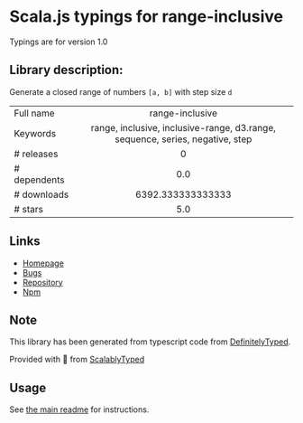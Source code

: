
# Scala.js typings for range-inclusive

Typings are for version 1.0

## Library description:
Generate a closed range of numbers `[a, b]` with step size `d`

|                    |                 |
| ------------------ | :-------------: |
| Full name          | range-inclusive |
| Keywords           | range, inclusive, inclusive-range, d3.range, sequence, series, negative, step |
| # releases         | 0 |
| # dependents       | 0.0 |
| # downloads        | 6392.333333333333 |
| # stars            | 5.0 |

## Links
- [Homepage](https://github.com/emilbayes/range-inclusive#readme)
- [Bugs](https://github.com/emilbayes/range-inclusive/issues)
- [Repository](https://github.com/emilbayes/range-inclusive)
- [Npm](https://www.npmjs.com/package/range-inclusive)
    


## Note
This library has been generated from typescript code from [DefinitelyTyped](https://definitelytyped.org).

Provided with :purple_heart: from [ScalablyTyped](https://github.com/oyvindberg/ScalablyTyped)

## Usage
See [the main readme](../../readme.md) for instructions.


